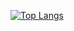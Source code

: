 [![Top Langs](https://github-readme-stats.vercel.app/api/top-langs/?username=uskrai)](https://github.com/anuraghazra/github-readme-stats)
